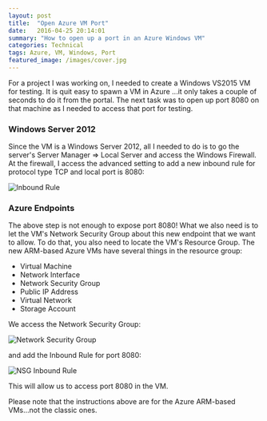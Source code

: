 ```yaml
---
layout: post
title:  "Open Azure VM Port"
date:   2016-04-25 20:14:01
summary: "How to open up a port in an Azure Windows VM"
categories: Technical
tags: Azure, VM, Windows, Port
featured_image: /images/cover.jpg
---
```


For a project I was working on, I needed to create a Windows VS2015 VM for testing. It is quit easy to spawn a VM in Azure ...it only takes a couple of seconds to do it from the portal. The next task was to open up port 8080 on that machine as I needed to access that port for testing.

### Windows Server 2012

Since the VM is a Windows Server 2012, all I needed to do is to go the server's Server Manager => Local Server and access the Windows Firewall. At the firewall, I access the advanced setting to add a new inbound rule for protocol type TCP and local port is 8080:

![Inbound Rule](http://i.imgur.com/gqnnSyV.png)

### Azure Endpoints

The above step is not enough to expose port 8080! What we also need is to let the VM's Network Security Group about this new endpoint that we want to allow. To do that, you also need to locate the VM's Resource Group. The new ARM-based Azure VMs have several things in the resource group:

- Virtual Machine
- Network Interface
- Network Security Group
- Public IP Address
- Virtual Network
- Storage Account

We access the Network Security Group:

![Network Security Group](http://i.imgur.com/VIJyh6U.png)

and add the Inbound Rule for port 8080:

![NSG Inbound Rule](http://i.imgur.com/Pi32vAf.png)

This will allow us to access port 8080 in the VM.

Please note that the instructions above are for the Azure ARM-based VMs...not the classic ones.

 